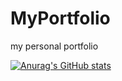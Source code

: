 # MyPortfolio
my personal portfolio

[![Anurag's GitHub stats](https://github-readme-stats.vercel.app/api?username=SVA2021&count_private=true&show_icons=true&include_all_commits=true&theme=dark)](https://github.com/SVA2021/github-readme-stats)
